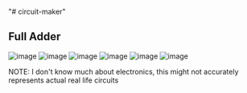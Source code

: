 "# circuit-maker" 

## Full Adder
![image](https://github.com/LaChips/circuit-maker/assets/41838548/e520a1c4-de06-45c5-82e2-fd29a30ffab4)
![image](https://github.com/LaChips/circuit-maker/assets/41838548/da56f2ce-615e-4636-8025-55b697053376)
![image](https://github.com/LaChips/circuit-maker/assets/41838548/9ac8d590-6a2a-4091-9085-529436e0e42e)
![image](https://github.com/LaChips/circuit-maker/assets/41838548/84c74f6f-8a44-4cbe-b0d5-f5bb19643857)
![image](https://github.com/LaChips/circuit-maker/assets/41838548/f73fa3cc-71d8-468a-9f26-e90bb353e2a0)
![image](https://github.com/LaChips/circuit-maker/assets/41838548/218e8d21-783c-4df2-9354-603ba6d2adde)

NOTE: I don't know much about electronics, this might not accurately represents actual real life circuits
